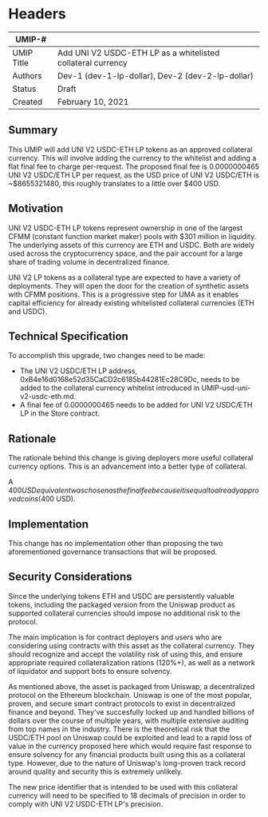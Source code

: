 # Headers
| UMIP-#     |                                                                                                                                          |
|------------|------------------------------------------------------------------------------------------------------------------------------------------|
| UMIP Title | Add UNI V2 USDC-ETH LP as a whitelisted collateral currency              |
| Authors    | Dev-1 (dev-1-lp-dollar), Dev-2 (dev-2-lp-dollar) |
| Status     | Draft                                                                                                                                    |
| Created    | February 10, 2021                                                                                                                        |
 
## Summary
This UMIP will add UNI V2 USDC-ETH LP tokens as an approved collateral currency. This will involve adding the currency to the whitelist and adding a flat final fee to charge per-request. The proposed final fee is 0.0000000465 UNI V2 USDC/ETH LP per request, as the USD price of UNI V2 USDC/ETH is ~$8655321480, this roughly translates to a little over $400 USD.

## Motivation
UNI V2 USDC-ETH LP tokens represent ownership in one of the largest CFMM (constant function market maker) pools with $301 million in liquidity. The underlying assets of this currency are ETH and USDC. Both are widely used across the cryptocurrency space, and the pair account for a large share of trading volume in decentralized finance.
 
UNI V2 LP tokens as a collateral type are expected to have a variety of deployments. They will open the door for the creation of synthetic assets with CFMM positions. This is a progressive step for UMA as it enables capital efficiency for already existing whitelisted collateral currencies (ETH and USDC).

## Technical Specification
To accomplish this upgrade, two changes need to be made:

- The UNI V2 USDC/ETH LP address, 0xB4e16d0168e52d35CaCD2c6185b44281Ec28C9Dc, needs to be added to the collateral currency whitelist introduced in UMIP-usd-uni-v2-usdc-eth.md.
- A final fee of 0.0000000465 needs to be added for UNI V2 USDC/ETH LP in the Store contract.


## Rationale
The rationale behind this change is giving deployers more useful collateral currency options. This is an advancement into a better type of collateral.

A $400 USD equivalent was chosen as the final fee because it is equal to already approved coins ($400 USD).

## Implementation

This change has no implementation other than proposing the two aforementioned governance transactions that will be proposed.

## Security Considerations
Since the underlying tokens ETH and USDC are persistently valuable tokens, including the packaged version from the Uniswap product as supported collateral currencies should impose no additional risk to the protocol.

The main implication is for contract deployers and users who are considering using contracts with this asset as the collateral currency. They should recognize and accept the volatility risk of using this, and ensure appropriate required collateralization rations (120%+), as well as a network of liquidator and support bots to ensure solvency.

As mentioned above, the asset is packaged from Uniswap, a decentralized protocol on the Ethereum blockchain. Uniswap is one of the most popular, proven, and secure smart contract protocols to exist in decentralized finance and beyond. They've succesfully locked up and handled billions of dollars over the course of multiple years, with multiple extensive auditing from top names in the industry. There is the theoretical risk that the USDC/ETH pool on Uniswap could be exploited and lead to a rapid loss of value in the currency proposed here which would require fast response to ensure solvency for any financial products built using this as a collateral type. However, due to the nature of Uniswap's long-proven track record around quality and security this is extremely unlikely. 

The new price identifier that is intended to be used with this collateral currency will need to be specified to 18 decimals of precision in order to comply with UNI V2 USDC-ETH LP's precision.
